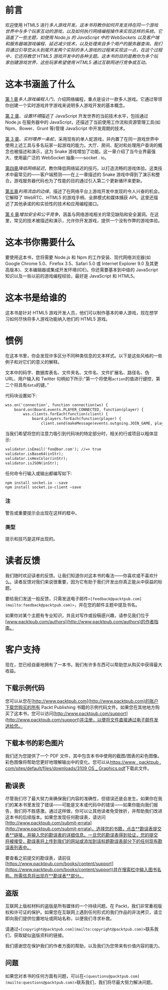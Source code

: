 # 前言

欢迎使用 HTML5 进行*多人游戏开发。这本书将教你如何开发支持在同一个游戏世界中与多个玩家互动的游戏，以及如何执行网络编程操作来实现这样的系统。它涵盖了一些主题，如使用 Node.js 的 JavaScript 中的 WebSockets 以及客户端和服务器端游戏编程、延迟减少技术，以及处理来自多个用户的服务器查询。我们将通过引导您从头到尾开发两个实际的多人游戏的过程来实现这一点，在这个过程中，它还将教您 HTML5 游戏开发中的各种主题。这本书的目的是教你为多个玩家创建游戏世界，这些玩家希望使用 HTML5 通过互联网进行竞争或互动。*

# 这本书涵盖了什么

[第 1 章](1.html#aid-DB7S2 "Chapter 1. Getting Started with Multiplayer Game Programming")*多人游戏编程入门*，介绍网络编程，重点是设计一款多人游戏。它通过带领你创建一个实时游戏井字游戏来说明多人游戏开发的基本概念。

[第 2 章](2.html#aid-J2B81 "Chapter 2. Setting Up the Environment")、*设置环境*描述了 JavaScript 开发世界的当前技术水平，包括通过 Node.js 在服务器中的 JavaScript，还描述了当前使用工作流和资源管理工具(如 Npm、Bower、Grunt 等)管理 JavaScript 中开发周期的技术。

[第 3 章](3.html#aid-OPEK2 "Chapter 3. Feeding a Snake in Real Time")、*实时喂养一条蛇*，采用现有的单人蛇游戏，并内置了在同一游戏世界中使用上述工具与多名玩家一起游戏的能力。大厅、房间、配对和处理用户查询的概念也被描述和演示，这为 Snake 游戏增加了功能。这一章介绍了当今业界最强大、使用最广泛的 WebSocket 抽象——socket . io。

[第四章](4.html#aid-10DJ41 "Chapter 4. Reducing Network Latency")*降低网络延迟*，教你降低网络延迟的技巧，以打造流畅的游戏体验。这类技术中最常见的——客户端预测——在上一章描述的 Snake 游戏中得到了演示和整合。游戏服务器代码也为了性能的目的通过引入第二个更新循环来更新。

[第五章](5.html#aid-164MG1 "Chapter 5. Leveraging the Bleeding Edge")*利用流血的边缘*，描述了在网络平台上游戏开发中发现的令人兴奋的机会。它解释了 WebRTC、HTML5 的游戏手柄、全屏模式和媒体捕获 API。这里还描述了其他承诺的和实验性的技术和应用编程接口。

[第 6 章](6.html#aid-1BRPS2 "Chapter 6. Adding Security and Fair Play")*增加安全和公平竞争*，涵盖与网络游戏相关的常见缺陷和安全漏洞。在这里，常见的技术被描述和演示，允许你开发游戏，提供一个没有作弊的游戏体验。

# 这本书你需要什么

要使用这本书，您将需要 Node.js 和 Npm 的工作安装、现代网络浏览器(如 Google Chrome 5.0、Firefox 3.5、Safari 5.0 或 Internet Explorer 9.0 及其更高版本)、文本编辑器或集成开发环境(IDE)。你还需要基本到中级的 JavaScript 知识以及一些以前的游戏编程经验，最好是 JavaScript 和 HTML5。

# 这本书是给谁的

这本书是针对 HTML5 游戏开发人员，他们可以制作基本的单人游戏，现在想学习如何尽快将多人游戏功能纳入他们的 HTML5 游戏。

# 惯例

在这本书里，你会发现许多区分不同种类信息的文本样式。以下是这些风格的一些例子和对它们的意义的解释。

文本中的码字、数据库表名、文件夹名、文件名、文件扩展名、路径名、伪 URL、用户输入和 Twitter 句柄如下所示:“第一个将使用`action`的值进行键控，第二个将具有`data`的键。”

代码块设置如下:

```html
wss.on('connection', function connection(ws) {
    board.on(Board.events.PLAYER_CONNECTED, function(player) {
        wss.clients.forEach(function(client) {
            board.players.forEach(function(player) {
                client.send(makeMessage(events.outgoing.JOIN_GAME, player));
```

当我们希望将您的注意力吸引到代码块的特定部分时，相关的行或项目以粗体显示:

```html
validator.isEmail('foo@bar.com'); //=> true
validator.isBase64(inStr);
validator.isHexColor(inStr);
validator.isJSON(inStr);
```

任何命令行输入或输出都编写如下:

```html
npm install socket.io --save
npm install socket.io-client –save

```

### 注

警告或重要提示会出现在这样的框中。

### 类型

提示和技巧是这样出现的。

# 读者反馈

我们随时欢迎读者的反馈。让我们知道你对这本书的看法——你喜欢或不喜欢什么。读者反馈对我们来说很重要，因为它有助于我们开发出你真正能从中获益的标题。

要给我们发送一般反馈，只需发送电子邮件`<[feedback@packtpub.com](mailto:feedback@packtpub.com)>`，并在您的邮件主题中提及书名。

如果你对某个主题有专业知识，并且对写作或投稿感兴趣，请参见我们位于[www.packtpub.com/authors](http://www.packtpub.com/authors)的作者指南。

# 客户支持

现在，您已经自豪地拥有了一本书，我们有许多东西可以帮助您从购买中获得最大收益。

## 下载示例代码

您可以从您在[http://www.packtpub.com](http://www.packtpub.com)的账户下载您购买的所有 Packt Publishing 书籍的示例代码文件。如果您在其他地方购买了这本书，您可以访问[http://www.packtpub.com/support](http://www.packtpub.com/support)并注册，以便将文件直接通过电子邮件发送给您。

## 下载本书的彩色图片

我们还为您提供了一个 PDF 文件，其中包含本书中使用的截图/图表的彩色图像。彩色图像将帮助您更好地理解输出中的变化。您可以从[https://www . packtpub . com/sites/default/files/downloads/3109 OS _ Graphics.pdf](https://www.packtpub.com/sites/default/files/downloads/3109OS_%20Graphics.pdf)下载此文件。

## 勘误表

尽管我们尽了最大努力来确保我们内容的准确性，但错误还是会发生。如果你在我们的某本书里发现了错误——可能是文本或代码中的错误——如果你能向我们报告，我们将不胜感激。通过这样做，你可以让其他读者免受挫折，并帮助我们改进这本书的后续版本。如果您发现任何勘误表，请访问[http://www.packtpub.com/submit-errata](http://www.packtpub.com/submit-errata)，选择您的书籍，点击**勘误表提交表**链接，并输入您的勘误表的详细信息。一旦您的勘误表得到验证，您的提交将被接受，勘误表将上传到我们的网站或添加到该标题勘误表部分下的任何现有勘误表列表中。

要查看之前提交的勘误表，请前往[https://www.packtpub.com/books/content/support](https://www.packtpub.com/books/content/support)并在搜索栏中输入图书名称。所需信息将出现在**勘误表**部分。

## 盗版

互联网上版权材料的盗版是所有媒体的一个持续问题。在 Packt，我们非常重视版权和许可证的保护。如果您在互联网上遇到任何形式的我们作品的非法拷贝，请立即向我们提供位置地址或网站名称，以便我们寻求补救。

请通过`<[copyright@packtpub.com](mailto:copyright@packtpub.com)>`联系我们，获取疑似盗版资料的链接。

我们感谢您在保护我们的作者方面的帮助，以及我们为您带来有价值内容的能力。

## 问题

如果您对本书的任何方面有问题，可以在`<[questions@packtpub.com](mailto:questions@packtpub.com)>`联系我们，我们将尽最大努力解决问题。